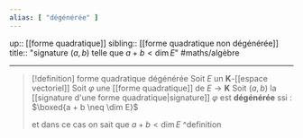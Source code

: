 ```yaml
---
alias: [ "dégénérée" ]
---
```

up:: [[forme quadratique]]
sibling:: [[forme quadratique non dégénérée]]
title:: "signature $(a, b)$ telle que $a + b < \dim E$"
#maths/algèbre 

---

> [!definition] forme quadratique dégénérée
> Soit $E$ un $\mathbf{K}$-[[espace vectoriel]]
> Soit $\varphi$ une [[forme quadratique]] de $E \to \mathbf{K}$
> Soit $(a, b)$ la [[signature d'une forme quadratique|signature]]
> $\varphi$ est **dégénérée** ssi : $\boxed{a + b \neq \dim E}$
>
> et dans ce cas on sait que $a + b < \dim E$
^definition

